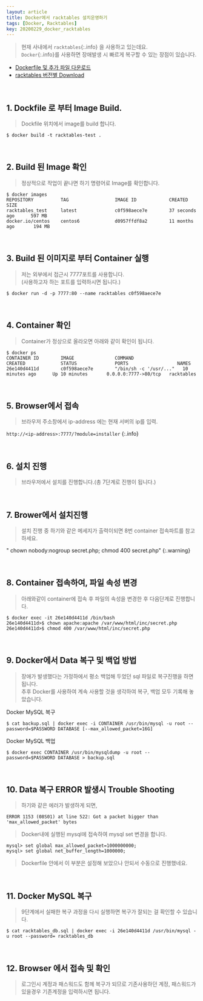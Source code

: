 ```yaml
---
layout: article
title: Docker에서 racktables 설치운영하기
tags: [Docker, Racktables]
key: 20200229_docker_racktables
---
```


> 현재 사내에서 `racktables`{:.info} 을 사용하고 있는데요.  
> `Docker`{:.info}를 사용하면 장애발생 시 빠르게 복구할 수 있는 장점이 있습니다.


- [Dockerfile 및 추가 파일 다운로드](https://github.com/planet/docker-racktables)  
- [racktables 버전별 Download](https://github.com/RackTables/racktables/releases)

<br>

## 1. Dockfile 로 부터 Image Build.

> Dockfile 위치에서 image를 build 합니다.

```
$ docker build -t racktables-test .
```

<br>

## 2. Build 된 Image 확인

> 정상적으로 작업이 끝나면 하기 명령어로 Image를 확인합니다.

```
$ docker images
REPOSITORY          TAG                 IMAGE ID            CREATED             SIZE
racktables_test     latest              c0f598aece7e        37 seconds ago      597 MB
docker.io/centos    centos6             d0957ffdf8a2        11 months ago       194 MB
```

<br>

## 3. Build 된 이미지로 부터 Container 실행

> 저는 외부에서 접근시 7777포트를 사용합니다.  
> (사용하고자 하는 포트를 입력하시면 됩니다.)

```
$ docker run -d -p 7777:80 --name racktables c0f598aece7e
```

<br>

## 4. Container 확인

> Container가 정상으로 올라오면 아래와 같이 확인이 됩니다.

```
$ docker ps
CONTAINER ID        IMAGE               COMMAND                  CREATED             STATUS              PORTS                  NAMES
26e140d4411d        c0f598aece7e        "/bin/sh -c '/usr/..."   10 minutes ago      Up 10 minutes       0.0.0.0:7777->80/tcp   racktables
```


<br>

## 5. Browser에서 접속

> 브라우저 주소창에서 ip-address 에는 현재 서버의 ip를 입력.

`http://<ip-address>:7777/?module=installer`
{:.info}

<br>

## 6. 설치 진행

> 브라우저에서 설치를 진행합니다.(총 7단계로 진행이 됩니다.)

<br>

## 7. Brower에서 설치진행

> 설치 진행 중 하기와 같은 메세지가 출력이되면 8번 container 접속파트를 참고하세요.

" chown nobody:nogroup secret.php; chmod 400 secret.php"
{:.warning}

<br>

## 8. Container 접속하여, 파일 속성 변경

> 아래와같이 container에 접속 후 파일의 속성을 변경한 후 다음단계로 진행합니다.

```
$ docker exec -it 26e140d4411d /bin/bash
26e140d4411d>$ chown apache:apache /var/www/html/inc/secret.php
26e140d4411d>$ chmod 400 /var/www/html/inc/secret.php
```


<br>

## 9. Docker에서 Data 복구 및 백업 방법

> 장애가 발생했다는 가정하에서 평소 백업해 두었던 sql 파일로 복구진행을 하면 됩니다.  
> 추후 Docker를 사용하여 계속 사용할 것을 생각하여 복구, 백업 모두 기록해 놓았습니다.

Docker MySQL 복구

```
$ cat backup.sql | docker exec -i CONTAINER /usr/bin/mysql -u root --password=$PASSWORD DATABASE [--max_allowed_packet=16G]
```

Docker MySQL 백업

```
$ docker exec CONTAINER /usr/bin/mysqldump -u root --password=$PASSWORD DATABASE > backup.sql
```

<br>

## 10. Data 복구 ERROR 발생시 Trouble Shooting

> 하기와 같은 에러가 발생하게 되면,

```
ERROR 1153 (08S01) at line 522: Got a packet bigger than 'max_allowed_packet' bytes
```

> Docker내에 실행된 mysql에 접속하여 mysql set 변경을 합니다.

```
mysql> set global max_allowed_packet=1000000000;
mysql> set global net_buffer_length=1000000;
```

> Dockerfile 안에서 이 부분은 설정해 보았으나 안되서 수동으로 진행했네요.

<br>

## 11. Docker MySQL 복구

> 9단계에서 실패한 복구 과정을 다시 실행하면 복구가 잘되는 걸 확인할 수 있습니다.

```
$ cat racktables_db.sql | docker exec -i 26e140d4411d /usr/bin/mysql -u root --password= racktables_db
```

<br>

## 12. Browser 에서 접속 및 확인

> 로그인시 계정과 패스워드도 함께 복구가 되므로 기존사용하던 계정, 패스워드가 있을경우 기존계정을 입력하시면 됩니다.
